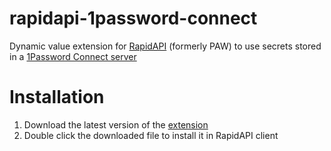 # rapidapi-1password-connect

Dynamic value extension for [RapidAPI](https://paw.cloud/) (formerly PAW) to use secrets stored in a [1Password Connect server](https://developer.1password.com/docs/connect/)

# Installation
1. Download the latest version of the [extension](https://github.com/magobaol/rapidapi-1password-connect/releases/latest/download/it.francescoface.PawExtensions.1password-connect.zip)
2. Double click the downloaded file to install it in RapidAPI client
